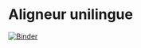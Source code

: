 # Aligneur unilingue

[![Binder](https://mybinder.org/badge_logo.svg)](https://mybinder.org/v2/gh/matgille/BiblissimaAlignementMacro/HEAD)


